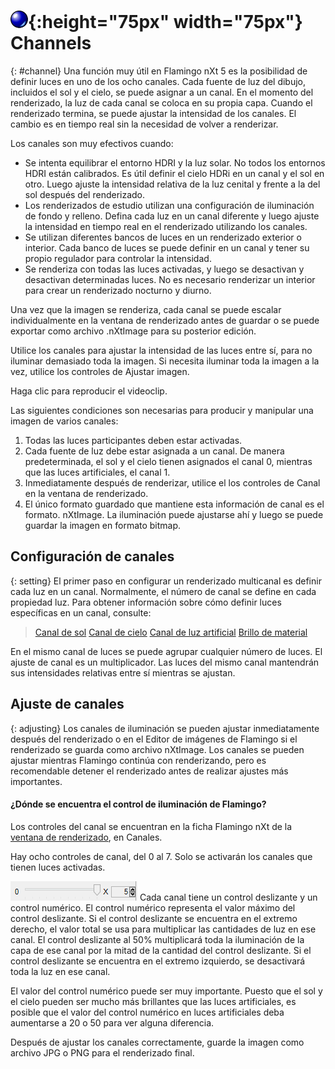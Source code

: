 ---
---

# ![images/render.svg](images/render.svg){:height="75px" width="75px"} Channels
{: #channel}
Una función muy útil en Flamingo nXt 5 es la posibilidad de definir luces en uno de los ocho canales. Cada fuente de luz del dibujo, incluidos el sol y el cielo, se puede asignar a un canal. En el momento del renderizado, la luz de cada canal se coloca en su propia capa.  Cuando el renderizado termina, se puede ajustar la intensidad de los canales.  El cambio es en tiempo real sin la necesidad de volver a renderizar.  

Los canales son muy efectivos cuando:

* Se intenta equilibrar el entorno HDRI y la luz solar.  No todos los entornos HDRI están calibrados.  Es útil definir el cielo HDRi en un canal y el sol en otro. Luego ajuste la intensidad relativa de la luz cenital y frente a la del sol después del renderizado.
* Los renderizados de estudio utilizan una configuración de iluminación de fondo y relleno. Defina cada luz en un canal diferente y luego ajuste la intensidad en tiempo real en el renderizado utilizando los canales.
* Se utilizan diferentes bancos de luces en un renderizado exterior o interior.  Cada banco de luces se puede definir en un canal y tener su propio regulador para controlar la intensidad.
* Se renderiza con todas las luces activadas, y luego se desactivan y desactivan determinadas luces. No es necesario renderizar un interior para crear un renderizado nocturno y diurno.

Una vez que la imagen se renderiza, cada canal se puede escalar individualmente en la ventana de renderizado antes de guardar o se puede exportar como archivo .nXtImage para su posterior edición.

Utilice los canales para ajustar la intensidad de las luces entre sí, para no iluminar demasiado toda la imagen.  Si necesita iluminar toda la imagen a la vez, utilice los controles de Ajustar imagen.

<!-- TODO: Find original video clip.It is probably best to embed it from Vimeo.-->
Haga clic para reproducir el videoclip.
<!-- TODO: Is this supposed to link to a video? -->

Las siguientes condiciones son necesarias para producir y manipular una imagen de varios canales:

 1. Todas las luces participantes deben estar activadas.
 2. Cada fuente de luz debe estar asignada a un canal. De manera predeterminada, el sol y el cielo tienen asignados el canal 0, mientras que las luces artificiales, el canal 1.
 3. Inmediatamente después de renderizar, utilice el los controles de Canal en la ventana de renderizado.
 3. El único formato guardado que mantiene esta información de canal es el formato. nXtImage. La iluminación puede ajustarse ahí y luego se puede guardar la imagen en formato bitmap.

## Configuración de canales
{: setting}
El primer paso en configurar un renderizado multicanal es definir cada luz en un canal. Normalmente, el número de canal se define en cada propiedad luz.  Para obtener información sobre cómo definir luces específicas en un canal, consulte:

>[Canal de sol](sun-and-sky-tabs.html#sun-channel)
>[Canal de cielo](sun-and-sky-tabs.html#sky-channel)
>[Canal de luz artificial](lights-tab.html#channel)
>[Brillo de material](documentproperties-flamingo.html#channel)

En el mismo canal de luces se puede agrupar cualquier número de luces.  El ajuste de canal es un multiplicador. Las luces del mismo canal mantendrán sus intensidades relativas entre sí mientras se ajustan.

## Ajuste de canales
{: adjusting}
Los canales de iluminación se pueden ajustar inmediatamente después del renderizado o en el Editor de imágenes de Flamingo si el renderizado se guarda como archivo nXtImage.  Los canales se pueden ajustar mientras Flamingo continúa con renderizando, pero es recomendable detener el renderizado antes de realizar ajustes más importantes.

#### ¿Dónde se encuentra el control de iluminación de Flamingo?
Los controles del canal se encuentran en la ficha Flamingo nXt de la [ventana de renderizado](render-window.html), en Canales.

Hay ocho controles de canal, del 0 al 7. Solo se activarán los canales que tienen luces activadas.

![images/channel-slider.png](images/channel-slider.png)
Cada canal tiene un control deslizante y un control numérico. El control numérico representa el valor máximo del control deslizante. Si el control deslizante se encuentra en el extremo derecho, el valor total se usa para multiplicar las cantidades de luz en ese canal.  El control deslizante al 50% multiplicará toda la iluminación de la capa de ese canal por la mitad de la cantidad del control deslizante.  Si el control deslizante se encuentra en el extremo izquierdo, se desactivará toda la luz en ese canal.

El valor del control numérico puede ser muy importante. Puesto que el sol y el cielo pueden ser mucho más brillantes que las luces artificiales, es posible que el valor del control numérico en luces artificiales deba aumentarse a 20 o 50 para ver alguna diferencia.

Después de ajustar los canales correctamente, guarde la imagen como archivo JPG o PNG para el renderizado final.